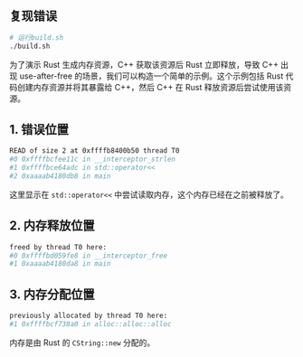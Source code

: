 ## 复现错误
```bash
# 运行build.sh
./build.sh
```


为了演示 Rust 生成内存资源，C++ 获取该资源后 Rust 立即释放，导致 C++ 出现 use-after-free 的场景，我们可以构造一个简单的示例。这个示例包括 Rust 代码创建内存资源并将其暴露给 C++，然后 C++ 在 Rust 释放资源后尝试使用该资源。



## 1. 错误位置
```bash
READ of size 2 at 0xffffb8400b50 thread T0
#0 0xffffbcfee11c in __interceptor_strlen
#1 0xffffbce64adc in std::operator<<
#2 0xaaaab4180db8 in main
```

这里显示在 `std::operator<<` 中尝试读取内存，这个内存已经在之前被释放了。


## 2. 内存释放位置
```bash
freed by thread T0 here:
#0 0xffffbd059fe8 in __interceptor_free
#1 0xaaaab4180da8 in main
```

## 3. 内存分配位置
```bash
previously allocated by thread T0 here:
#1 0xffffbcf738a0 in alloc::alloc::alloc
```
内存是由 Rust 的 `CString::new` 分配的。
